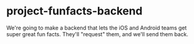 # project-funfacts-backend

We're going to make a backend that lets the iOS and Android teams get super great
fun facts. They'll "request" them, and we'll send them back.
